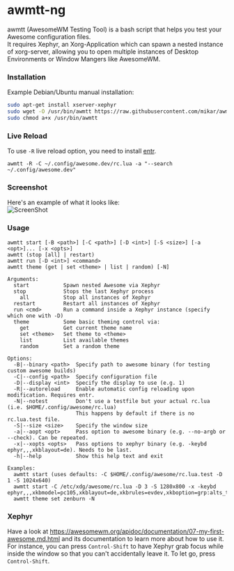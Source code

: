 # awmtt-ng
awmtt (AwesomeWM Testing Tool) is a bash script that helps you test your Awesome configuration files.  
It requires Xephyr, an Xorg-Application which can spawn a nested instance of xorg-server, allowing you to open multiple instances of Desktop Environments or Window Mangers like AwesomeWM.  

### Installation

Example Debian/Ubuntu manual installation:
``` bash
sudo apt-get install xserver-xephyr
sudo wget -O /usr/bin/awmtt https://raw.githubusercontent.com/mikar/awmtt/master/awmtt.sh
sudo chmod a+x /usr/bin/awmtt
```

### Live Reload
To use `-R` live reload option, you need to install [entr](https://github.com/eradman/entr).

```
awmtt -R -C ~/.config/awesome.dev/rc.lua -a "--search ~/.config/awesome.dev"
```
### Screenshot
Here's an example of what it looks like:  
![ScreenShot](https://github.com/mikar/awmtt/blob/master/example.jpg)

### Usage
```
awmtt start [-B <path>] [-C <path>] [-D <int>] [-S <size>] [-a <opt>]... [-x <opts>]
awmtt (stop [all] | restart)
awmtt run [-D <int>] <command>
awmtt theme (get | set <theme> | list | random) [-N]

Arguments:
  start           Spawn nested Awesome via Xephyr
  stop            Stops the last Xephyr process
    all           Stop all instances of Xephyr 
  restart         Restart all instances of Xephyr
  run <cmd>       Run a command inside a Xephyr instance (specify which one with -D)
  theme           Some basic theming control via:
    get           Get current theme name
    set <theme>   Set theme to <theme>
    list          List available themes
    random        Set a random theme
    
Options:
  -B|--binary <path>  Specify path to awesome binary (for testing custom awesome builds)
  -C|--config <path>  Specify configuration file
  -D|--display <int>  Specify the display to use (e.g. 1)
  -R|--autoreload     Enable automatic config reloading upon modification. Requires entr.
  -N|--notest         Don't use a testfile but your actual rc.lua (i.e. $HOME/.config/awesome/rc.lua)
                      This happens by default if there is no rc.lua.test file.
  -S|--size <size>    Specify the window size
  -a|--aopt <opt>     Pass option to awesome binary (e.g. --no-argb or --check). Can be repeated.
  -x|--xopts <opts>   Pass options to xephyr binary (e.g. -keybd ephyr,,,xkblayout=de). Needs to be last.
  -h|--help           Show this help text and exit
  
Examples:
  awmtt start (uses defaults: -C $HOME/.config/awesome/rc.lua.test -D 1 -S 1024x640)
  awmtt start -C /etc/xdg/awesome/rc.lua -D 3 -S 1280x800 -x -keybd ephyr,,,xkbmodel=pc105,xkblayout=de,xkbrules=evdev,xkboption=grp:alts_toogle
  awmtt theme set zenburn -N
```

### Xephyr
Have a look at https://awesomewm.org/apidoc/documentation/07-my-first-awesome.md.html and its documentation to learn more about how to use it.
For instance, you can press `Control-Shift` to have Xephyr grab focus while inside the window so that you can't accidentally leave it. To let go, press `Control-Shift`.  
